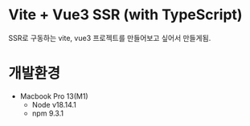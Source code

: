 # Vite + Vue3 SSR (with TypeScript)

SSR로 구동하는 vite, vue3 프로젝트를 만들어보고 싶어서 만들게됨.

# 개발환경

- Macbook Pro 13(M1)
  - Node v18.14.1
  - npm 9.3.1
